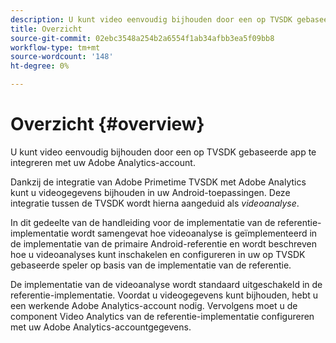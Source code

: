```yaml
---
description: U kunt video eenvoudig bijhouden door een op TVSDK gebaseerde app te integreren met uw Adobe Analytics-account.
title: Overzicht
source-git-commit: 02ebc3548a254b2a6554f1ab34afbb3ea5f09bb8
workflow-type: tm+mt
source-wordcount: '148'
ht-degree: 0%

---
```


# Overzicht {#overview}

U kunt video eenvoudig bijhouden door een op TVSDK gebaseerde app te integreren met uw Adobe Analytics-account.

Dankzij de integratie van Adobe Primetime TVSDK met Adobe Analytics kunt u videogegevens bijhouden in uw Android-toepassingen. Deze integratie tussen de TVSDK wordt hierna aangeduid als *videoanalyse*.

In dit gedeelte van de handleiding voor de implementatie van de referentie-implementatie wordt samengevat hoe videoanalyse is geïmplementeerd in de implementatie van de primaire Android-referentie en wordt beschreven hoe u videoanalyses kunt inschakelen en configureren in uw op TVSDK gebaseerde speler op basis van de implementatie van de referentie.

De implementatie van de videoanalyse wordt standaard uitgeschakeld in de referentie-implementatie. Voordat u videogegevens kunt bijhouden, hebt u een werkende Adobe Analytics-account nodig. Vervolgens moet u de component Video Analytics van de referentie-implementatie configureren met uw Adobe Analytics-accountgegevens.
